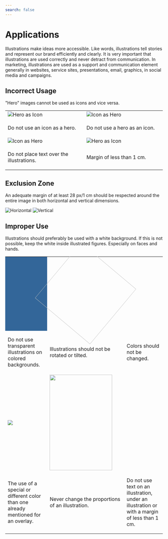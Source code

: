 ```yaml
---
search: false
---
```


# Applications

Illustrations make ideas more accessible. Like words, illustrations tell stories and represent our brand efficiently and clearly. 
It is very important that illustrations are used correctly and never detract from communication.
In marketing, illustrations are used as a support and communication element generally in websites, service sites, presentations, email, graphics, in social media and campaigns.


## Incorrect Usage
"Hero" images cannot be used as icons and vice versa.

<table>
<tr>
<td style="width:50%;">
<img src="/assets/img/brand/incorrect_illustration_1.png" alt="Hero as Icon">
</td>
<td style="width:50%;">
<img src="/assets/img/brand/incorrect_illustration_2.png" alt="Icon as Hero">
</td>
</tr>
<tr>
<td>
<p class="dont">Do not use an icon as a hero.</p>
</td>
<td>
<p class="dont">Do not use a hero as an icon.</p>
</td>
</tr>
<tr>
<td style="width:50%;">
<img src="/assets/img/brand/incorrect_illustration_3.png" alt="Icon as Hero">
</td>
<td style="width:50%;">
<img src="/assets/img/brand/incorrect_illustration_4.png" alt="Hero as Icon">
</td>
</tr>
<tr>
<td>
<p class="dont">Do not place text over the illustrations.</p>
</td>
<td>
<p class="dont">Margin of less than 1 cm.</p>
</td>
</tr>
</table>


## Exclusion Zone
An adequate margin of at least 28 px/1 cm should be respected around the entire image in both horizontal and vertical dimensions.

<img src="/assets/img/brand/distance_h.svg" alt="Horizontal">
<img src="/assets/img/brand/distance_v.svg" alt="Vertical">										



## Improper Use
Illustrations should preferably be used with a white background. If this is not possible, keep the white inside illustrated figures. Especially on faces and hands.


<table>
<tr>
<td style="width:30%;background-color:#336699;">
<img src="/assets/img/brand/clientes.png" alt="">
</td>
<td style="width:30%;">
<img src="/assets/img/brand/clientes.png" style="transform: rotate(40deg); width:230px" alt="">
</td>
<td style="width:30%;">
<img src="/assets/img/brand/clientes.png" style="filter: hue-rotate(90deg);" alt="">
</td>
</tr>
<tr>
<td>
<p class="dont">Do not use transparent illustrations on colored backgrounds.</p>
</td>
<td>
<p class="dont">Illustrations should not be rotated or tilted.</p>
</td>
<td>
<p class="dont">Colors should not be changed.</p>
</td>
</tr>
<tr>
<td>
<img src="/assets/img/brand/lateral.jpg" style="max-height:305px">
</td>
<td>
<img src="/assets/img/brand/clientes.png" style="width:200px; height:305px" alt="">
</td>
<td>
<img src="/assets/img/brand/incorrect_illustration_6.png" alt="">
</td>
</tr>
<tr>
<td>
<p class="dont">The use of a special or different color than one already mentioned for an overlay.</p>
</td>
<td>
<p class="dont">Never change the proportions of an illustration.</p>
</td>
<td>
<p class="dont">Do not use text on an illustration, under an illustration or with a margin of less than 1 cm.</p>
</td>
</tr>
</table>





